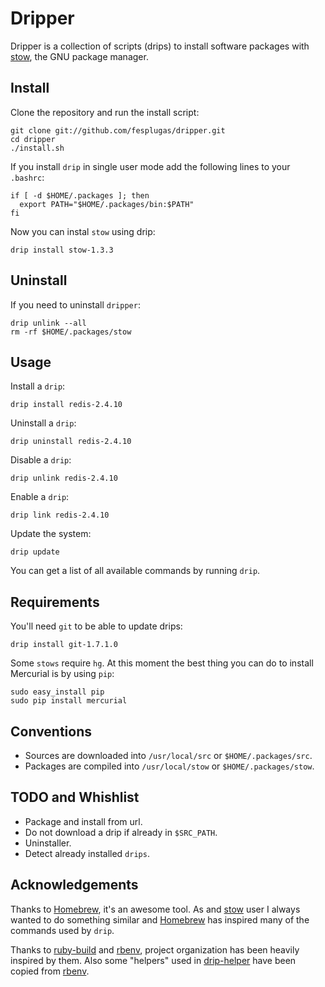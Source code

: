 Dripper
=======

Dripper is a collection of scripts (drips) to install software packages
with [stow], the GNU package manager.


Install
-------

Clone the repository and run the install script:

    git clone git://github.com/fesplugas/dripper.git
    cd dripper
    ./install.sh

If you install `drip` in single user mode add the following lines to
your `.bashrc`:

    if [ -d $HOME/.packages ]; then
      export PATH="$HOME/.packages/bin:$PATH"
    fi

Now you can instal `stow` using drip:

    drip install stow-1.3.3


Uninstall
---------

If you need to uninstall `dripper`:

    drip unlink --all
    rm -rf $HOME/.packages/stow


Usage
-----

Install a `drip`:

    drip install redis-2.4.10

Uninstall a `drip`:

    drip uninstall redis-2.4.10

Disable a `drip`:

    drip unlink redis-2.4.10

Enable a `drip`:

    drip link redis-2.4.10

Update the system:

    drip update

You can get a list of all available commands by running `drip`.


Requirements
------------

You'll need `git` to be able to update drips:

    drip install git-1.7.1.0

Some `stows` require `hg`. At this moment the best thing you can do
to install Mercurial is by using `pip`:

    sudo easy_install pip
    sudo pip install mercurial


Conventions
-----------

- Sources are downloaded into `/usr/local/src` or `$HOME/.packages/src`.
- Packages are compiled into `/usr/local/stow` or `$HOME/.packages/stow`.


TODO and Whishlist
------------------

- Package and install from url.
- Do not download a drip if already in `$SRC_PATH`.
- Uninstaller.
- Detect already installed `drips`.


Acknowledgements
----------------

Thanks to [Homebrew], it's an awesome tool. As and [stow] user I
always wanted to do something similar and [Homebrew] has inspired
many of the commands used by `drip`.

Thanks to [ruby-build] and [rbenv], project organization has been
heavily inspired by them. Also some "helpers" used in [drip-helper]
have been copied from [rbenv].


[stow]: http://www.gnu.org/s/stow/
[ubuntu]: http://www.ubuntu.com/
[redhat]: http://www.redhat.com/
[Homebrew]: https://github.com/mxcl/homebrew
[ruby-build]: https://github.com/sstephenson/ruby-build
[rbenv]: https://github.com/sstephenson/rbenv
[drip-helper]: https://github.com/fesplugas/dripper/blob/master/libexec/drip-helper

